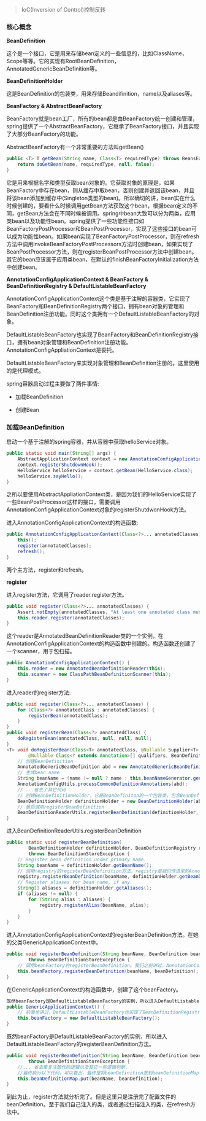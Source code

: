 > IoC(Inversion of Control)控制反转


### 核心概念

**BeanDefinition**

这个是一个接口，它是用来存储bean定义的一些信息的，比如ClassName，Scope等等。它的实现有RootBeanDefinition，AnnotatedGenericBeanDefinition等。

**BeanDefinitionHolder**

这是BeanDefinition的包装类，用来存储Beandifinition，name以及aliases等。

**BeanFactory & AbstractBeanFactory**

BeanFactory就是bean工厂，所有的bean都是由BeanFactory统一创建和管理，spring提供了一个AbstractBeanFactory，它继承了BeanFactory接口，并且实现了大部分BeanFactory的功能。

AbstractBeanFactory有一个非常重要的方法叫getBean()

```java
public <T> T getBean(String name, Class<T> requiredType) throws BeansException {
    return doGetBean(name, requiredType, null, false);
}
```

它是用来根据名字和类型获取bean对象的。它获取对象的原理是，如果BeanFactory中存在bean，则从缓存中取bean，否则创建并返回该bean，并且将该bean添加到缓存中(Singleton类型的bean)。所以确切的讲，bean实在什么时候创建的，要看什么时候调用getBean方法获取这个bean，根据bean定义的不同，getBean方法会在不同时候被调用。spring中bean大致可以分为两类，应用类bean以及功能性bean。spring提供了一些功能性接口如BeanFactoryPostProcessor和BeanPostProcessor，实现了这些接口的bean可以成为功能性bean。如果bean实现了BeanFactoryPostProcessor，则在refresh方法中调用invokeBeanFactoryPostProcessors方法时创建bean，如果实现了BeanPostProcessor方法，则在registerBeanPostProcessor方法中创建bean。其它的bean应该属于应用类bean，在默认的finishBeanFactoryInitialization方法中创建bean。

**AnnotationConfigApplicationContext & BeanFactory & BeanDefinitionRegistry & DefaultListableBeanFactory**

AnnotationConfigApplicationContext这个类是基于注解的容器类，它实现了BeanFactory和BeanDefinitionRegistry两个接口，拥有bean对象的管理和BeanDefinition注册功能。同时这个类拥有一个DefaultListableBeanFactory的对象。

DefaultListableBeanFactory也实现了BeanFactory和BeanDefinitionRegistry接口，拥有bean对象管理和BeanDefinition注册功能。AnnotationConfigAppliationContext是委托。

DefaultListableBeanFactory来实现对象管理和BeanDefinition注册的。这里使用的是代理模式。

spring容器启动过程主要做了两件事情:

- 加载BeanDefinition

- 创建Bean

### 加载BeanDefinition

启动一个基于注解的spring容器，并从容器中获取helloService对象。

```java
public static void main(String[] args) {
    AbstractApplicationContext context = new AnnotationConfigApplicationContext(SpringConfig.class);
    context.registerShutdownHook();
    HelloService helloService = context.getBean(HelloService.class);
    helloService.sayHello();
}
```

之所以要使用AbstractAppliationContext类，是因为我们的HelloService实现了一些BeanPostProcessor这样的接口，需要调用AnnotationConfigApplicationContext对象的registerShutdwonHook方法。

进入AnnotationConfigApplicationContext的构造函数:

```java
public AnnotationConfigApplicationContext(Class<?>... annotatedClasses) {
    this();
    register(annotatedClasses);
    refresh();
}
```

两个主方法，register和refresh。

**register**

进入register方法，它调用了reader.register方法。

```java
public void register(Class<?>... annotatedClasses) {
    Assert.notEmpty(annotatedClasses, "At least one annotated class must be specified");
    this.reader.register(annotatedClasses);
}
```

这个reader是AnnotatedBeanDefinitionReader类的一个实例，在AnnotationConfigApplicationContext的构造函数中创建的。构造函数还创建了一个scanner，用于包扫描。

```java
public AnnotationConfigApplicationContext() {
    this.reader = new AnnotatedBeanDefinitionReader(this);
    this.scanner = new ClassPathBeanDefinitionScanner(this);
}
```

进入reader的register方法:

```java
public void register(Class<?>... annotatedClasses) {
    for (Class<?> annotatedClass : annotatedClasses) {
        registerBean(annotatedClass);
    }
}
public void registerBean(Class<?> annotatedClass) {
    doRegisterBean(annotatedClass, null, null, null);
}
<T> void doRegisterBean(Class<T> annotatedClass, @Nullable Supplier<T> instanceSupplier, @Nullable String name,
        @Nullable Class<? extends Annotation>[] qualifiers, BeanDefinitionCustomizer... definitionCustomizers) {
    // 创建BeanDefinition
    AnnotatedGenericBeanDefinition abd = new AnnotatedGenericBeanDefinition(annotatedClass);
    // 生成bean name
    String beanName = (name != null ? name : this.beanNameGenerator.generateBeanName(abd, this.registry));
    AnnotationConfigUtils.processCommonDefinitionAnnotations(abd);
    // ...省去了其它代码
    // 创建BeanDefinitionHolder，它是BeanDefiniton的一个包装类，包含BeanDefiniton对象和它的名字
    BeanDefinitionHolder definitionHolder = new BeanDefinitionHolder(abd, beanName);
    // 最后调用registerBeanDefinition
    BeanDefinitionReaderUtils.registerBeanDefinition(definitionHolder, this.registry);
}
```

进入BeanDefinitionReaderUtils.registerBeanDefinition

```java
public static void registerBeanDefinition(
        BeanDefinitionHolder definitionHolder, BeanDefinitionRegistry registry)
        throws BeanDefinitionStoreException {
    // Register bean definition under primary name.
    String beanName = definitionHolder.getBeanName();
    // 调用registry的registerBeanDefinition方法，registry是我们传进来的AnnotationConfigApplicationContext，因为它实现了BeanDefinitionRegistry，所以我们进入AnnotationConfigApplicationContext的registerBeanDefinition方法。
    registry.registerBeanDefinition(beanName, definitionHolder.getBeanDefinition());
    // Register aliases for bean name, if any.
    String[] aliases = definitionHolder.getAliases();
    if (aliases != null) {
        for (String alias : aliases) {
            registry.registerAlias(beanName, alias);
        }
    }
}
```

进入AnnotationConfigApplicationContext的registerBeanDefinition方法。在她的父类GenericApplicationContext中。

```java
public void registerBeanDefinition(String beanName, BeanDefinition beanDefinition)
        throws BeanDefinitionStoreException {
    // 调用beanFactory的registerBeanDefinition。我们之前讲过，AnnotationConfigApplicationContext是委托DefaultListableBeanFactory来注册BeanDefinition和管理Bean的，所以调用了beanFactory的registerBeanDefinition
    this.beanFactory.registerBeanDefinition(beanName, beanDefinition);
}
```

在GenericApplicationContext的构造函数中，创建了这个beanFactory。

```java
既然beanFactory是DefaultListableBeanFactory的实例，所以进入DefaultListableBeanFactory的registerBeanDefinition方法。
public GenericApplicationContext() {
    // 前面也讲过，DefaultListableBeanFactory也实现了BeanDefinitionRegistry和BeanFactory接口的。
    this.beanFactory = new DefaultListableBeanFactory();
}
```

既然beanFactory是DefaultListableBeanFactory的实例，所以进入DefaultListableBeanFactory的registerBeanDefinition方法。

```java
public void registerBeanDefinition(String beanName, BeanDefinition beanDefinition)
        throws BeanDefinitionStoreException {
    //... 省去重复注册代码逻辑以及其它一些逻辑判断，
    //最终执行以下代码，可以看出，最终是将beanDefinition放到beanDefinitionMap中。所有的beanDefinition都会放到这个map中，以beanName为主键。如果一个beanDefinition有多个别名，那个它会被注册多次。
    this.beanDefinitionMap.put(beanName, beanDefinition);
}
```

到此为止，register方法就分析完了。但是这里只是注册完了配置文件的beanDefinition。至于我们自己注入的类，或者通过扫描注入的类，在refresh方法中。